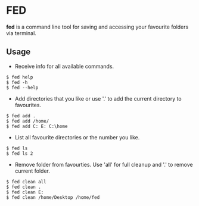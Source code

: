 # FED

**fed** is a command line tool for saving and accessing your favourite folders via terminal.

## Usage

-   Receive info for all available commands.

```
$ fed help
$ fed -h
$ fed --help
```

-   Add directories that you like or use '.' to add the current directory to favourites.

```
$ fed add .
$ fed add /home/
$ fed add C: E: C:\home
```

-   List all favourite directories or the number you like.

```
$ fed ls
$ fed ls 2
```

-   Remove folder from favourties. Use 'all' for full cleanup and '.' to remove current folder.

```
$ fed clean all
$ fed clean .
$ fed clean E:
$ fed clean /home/Desktop /home/fed
```
